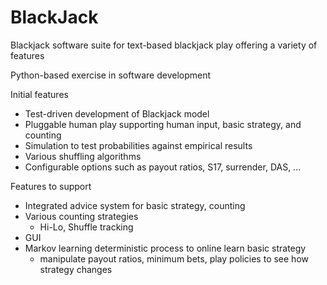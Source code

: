 # BlackJack
Blackjack software suite for text-based blackjack play offering a variety of features

Python-based exercise in software development

Initial features
* Test-driven development of Blackjack model
* Pluggable human play supporting human input, basic strategy, and counting
* Simulation to test probabilities against empirical results
* Various shuffling algorithms
* Configurable options such as payout ratios, S17, surrender, DAS, ...

Features to support
* Integrated advice system for basic strategy, counting
* Various counting strategies
  - Hi-Lo, Shuffle tracking
* GUI
* Markov learning deterministic process to online learn basic strategy
  - manipulate payout ratios, minimum bets, play policies to see how strategy changes
